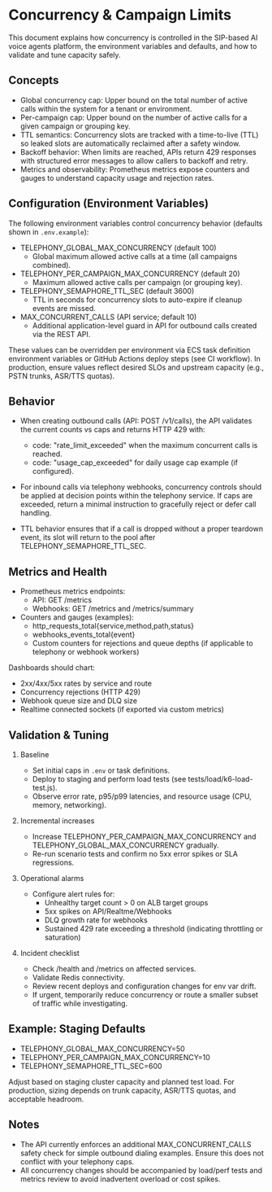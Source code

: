 # Concurrency & Campaign Limits

This document explains how concurrency is controlled in the SIP-based AI voice agents platform, the environment variables and defaults, and how to validate and tune capacity safely.

## Concepts

- Global concurrency cap: Upper bound on the total number of active calls within the system for a tenant or environment.
- Per-campaign cap: Upper bound on the number of active calls for a given campaign or grouping key.
- TTL semantics: Concurrency slots are tracked with a time-to-live (TTL) so leaked slots are automatically reclaimed after a safety window.
- Backoff behavior: When limits are reached, APIs return 429 responses with structured error messages to allow callers to backoff and retry.
- Metrics and observability: Prometheus metrics expose counters and gauges to understand capacity usage and rejection rates.

## Configuration (Environment Variables)

The following environment variables control concurrency behavior (defaults shown in `.env.example`):

- TELEPHONY_GLOBAL_MAX_CONCURRENCY (default 100)
  - Global maximum allowed active calls at a time (all campaigns combined).
- TELEPHONY_PER_CAMPAIGN_MAX_CONCURRENCY (default 20)
  - Maximum allowed active calls per campaign (or grouping key).
- TELEPHONY_SEMAPHORE_TTL_SEC (default 3600)
  - TTL in seconds for concurrency slots to auto-expire if cleanup events are missed.
- MAX_CONCURRENT_CALLS (API service; default 10)
  - Additional application-level guard in API for outbound calls created via the REST API.

These values can be overridden per environment via ECS task definition environment variables or GitHub Actions deploy steps (see CI workflow). In production, ensure values reflect desired SLOs and upstream capacity (e.g., PSTN trunks, ASR/TTS quotas).

## Behavior

- When creating outbound calls (API: POST /v1/calls), the API validates the current counts vs caps and returns HTTP 429 with:
  - code: "rate_limit_exceeded" when the maximum concurrent calls is reached.
  - code: "usage_cap_exceeded" for daily usage cap example (if configured).

- For inbound calls via telephony webhooks, concurrency controls should be applied at decision points within the telephony service. If caps are exceeded, return a minimal instruction to gracefully reject or defer call handling.

- TTL behavior ensures that if a call is dropped without a proper teardown event, its slot will return to the pool after TELEPHONY_SEMAPHORE_TTL_SEC.

## Metrics and Health

- Prometheus metrics endpoints:
  - API: GET /metrics
  - Webhooks: GET /metrics and /metrics/summary
- Counters and gauges (examples):
  - http_requests_total{service,method,path,status}
  - webhooks_events_total{event}
  - Custom counters for rejections and queue depths (if applicable to telephony or webhook workers)

Dashboards should chart:
- 2xx/4xx/5xx rates by service and route
- Concurrency rejections (HTTP 429)
- Webhook queue size and DLQ size
- Realtime connected sockets (if exported via custom metrics)

## Validation & Tuning

1. Baseline
   - Set initial caps in `.env` or task definitions.
   - Deploy to staging and perform load tests (see tests/load/k6-load-test.js).
   - Observe error rate, p95/p99 latencies, and resource usage (CPU, memory, networking).

2. Incremental increases
   - Increase TELEPHONY_PER_CAMPAIGN_MAX_CONCURRENCY and TELEPHONY_GLOBAL_MAX_CONCURRENCY gradually.
   - Re-run scenario tests and confirm no 5xx error spikes or SLA regressions.

3. Operational alarms
   - Configure alert rules for:
     - Unhealthy target count > 0 on ALB target groups
     - 5xx spikes on API/Realtme/Webhooks
     - DLQ growth rate for webhooks
     - Sustained 429 rate exceeding a threshold (indicating throttling or saturation)

4. Incident checklist
   - Check /health and /metrics on affected services.
   - Validate Redis connectivity.
   - Review recent deploys and configuration changes for env var drift.
   - If urgent, temporarily reduce concurrency or route a smaller subset of traffic while investigating.

## Example: Staging Defaults

- TELEPHONY_GLOBAL_MAX_CONCURRENCY=50
- TELEPHONY_PER_CAMPAIGN_MAX_CONCURRENCY=10
- TELEPHONY_SEMAPHORE_TTL_SEC=600

Adjust based on staging cluster capacity and planned test load. For production, sizing depends on trunk capacity, ASR/TTS quotas, and acceptable headroom.

## Notes

- The API currently enforces an additional MAX_CONCURRENT_CALLS safety check for simple outbound dialing examples. Ensure this does not conflict with your telephony caps.
- All concurrency changes should be accompanied by load/perf tests and metrics review to avoid inadvertent overload or cost spikes.